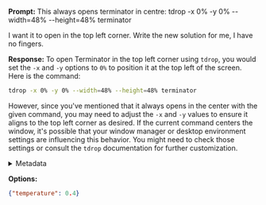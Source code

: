 **Prompt:**
This always opens terminator in centre: tdrop -x 0% -y 0% --width=48% --height=48% terminator

I want it to open in the top left corner. Write the new solution for me, I have no fingers.

**Response:**
To open Terminator in the top left corner using `tdrop`, you would set the `-x` and `-y` options to `0%` to position it at the top left of the screen. Here is the command:

```sh
tdrop -x 0% -y 0% --width=48% --height=48% terminator
``` 

However, since you've mentioned that it always opens in the center with the given command, you may need to adjust the `-x` and `-y` values to ensure it aligns to the top left corner as desired. If the current command centers the window, it's possible that your window manager or desktop environment settings are influencing this behavior. You might need to check those settings or consult the `tdrop` documentation for further customization.

<details><summary>Metadata</summary>

- Duration: 15110 ms
- Datetime: 2023-12-21T12:53:29.672974
- Model: gpt-4-1106-preview

</details>

**Options:**
```json
{"temperature": 0.4}
```

